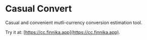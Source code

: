 # Casual Convert

Casual and convenient mutli-currency conversion estimation tool.

Try it at: [https://cc.finnika.app](https://cc.finnika.app).
